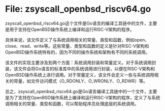 # File: zsyscall_openbsd_riscv64.go

zsyscall_openbsd_riscv64.go这个文件是Go语言的编译工具链中的文件，主要是用于支持在OpenBSD操作系统上编译和运行RISC-V架构的程序。

具体来说，该文件定义了与系统调用相关的常量、类型和函数，例如open、close、read、write等。这些常量、类型和函数的定义是针对RISC-V架构和OpenBSD操作系统特有的，因为不同的操作系统和架构有不同的系统调用。

该文件的实现主要涉及到两个方面：系统调用封装和常量定义。对于系统调用封装，该文件会将Go语言的标准库中的系统调用进行封装，以便在RISC-V架构和OpenBSD操作系统上进行调用。对于常量定义，该文件会定义一些与系统调用相关的常量，如文件访问模式（O_RDONLY、O_WRONLY、O_RDWR）等。

总之，zsyscall_openbsd_riscv64.go是Go语言编译工具链中的一个文件，主要是为了支持在OpenBSD操作系统上编译和运行RISC-V架构的程序，定义了与系统调用相关的常量、类型和函数，可以帮助程序员处理底层的系统调用。

